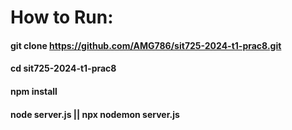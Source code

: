 # How to Run:
#### git clone https://github.com/AMG786/sit725-2024-t1-prac8.git
#### cd sit725-2024-t1-prac8
#### npm install
#### node server.js || npx nodemon server.js

